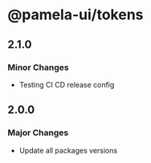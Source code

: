 # @pamela-ui/tokens

## 2.1.0

### Minor Changes

- Testing CI CD release config

## 2.0.0

### Major Changes

- Update all packages versions
